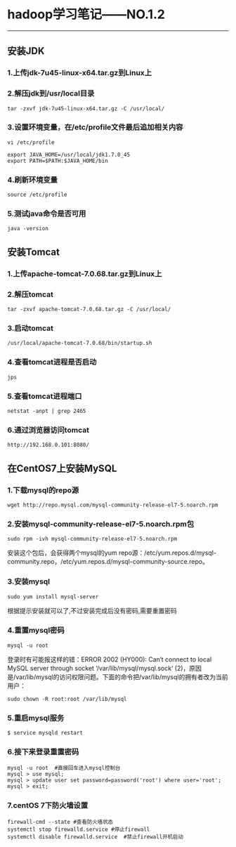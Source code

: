 ﻿# hadoop学习笔记——NO.1.2
----------
## 安装JDK
### 1.上传jdk-7u45-linux-x64.tar.gz到Linux上
### 2.解压jdk到/usr/local目录
```
tar -zxvf jdk-7u45-linux-x64.tar.gz -C /usr/local/
```
### 3.设置环境变量，在/etc/profile文件最后追加相关内容
```
vi /etc/profile
```
```
export JAVA_HOME=/usr/local/jdk1.7.0_45
export PATH=$PATH:$JAVA_HOME/bin
```
### 4.刷新环境变量
```
source /etc/profile
```
### 5.测试java命令是否可用
```
java -version
```
## 安装Tomcat
### 1.上传apache-tomcat-7.0.68.tar.gz到Linux上
### 2.解压tomcat
```
tar -zxvf apache-tomcat-7.0.68.tar.gz -C /usr/local/
```
### 3.启动tomcat
```
/usr/local/apache-tomcat-7.0.68/bin/startup.sh
```
### 4.查看tomcat进程是否启动
```
jps
```
### 5.查看tomcat进程端口
```
netstat -anpt | grep 2465
```
### 6.通过浏览器访问tomcat
```
http://192.168.0.101:8080/
```
## 在CentOS7上安装MySQL
### 1.下载mysql的repo源
```
wget http://repo.mysql.com/mysql-community-release-el7-5.noarch.rpm
```
### 2.安装mysql-community-release-el7-5.noarch.rpm包
```
sudo rpm -ivh mysql-community-release-el7-5.noarch.rpm
```
安装这个包后，会获得两个mysql的yum repo源：/etc/yum.repos.d/mysql-community.repo，/etc/yum.repos.d/mysql-community-source.repo。

### 3.安装mysql
```
sudo yum install mysql-server
```
根据提示安装就可以了,不过安装完成后没有密码,需要重置密码

### 4.重置mysql密码
```
mysql -u root
```
登录时有可能报这样的错：ERROR 2002 (HY000): Can‘t connect to local MySQL server through socket ‘/var/lib/mysql/mysql.sock‘ (2)，原因是/var/lib/mysql的访问权限问题。下面的命令把/var/lib/mysql的拥有者改为当前用户：
```
sudo chown -R root:root /var/lib/mysql
```
### 5.重启mysql服务
```
$ service mysqld restart
```
### 6.接下来登录重置密码
```
mysql -u root  #直接回车进入mysql控制台
mysql > use mysql;
mysql > update user set password=password('root') where user='root';
mysql > exit;
```

### 7.centOS 7下防火墙设置

```
firewall-cmd --state #查看防火墙状态
systemctl stop firewalld.service #停止firewall
systemctl disable firewalld.service  #禁止firewall开机启动
```

